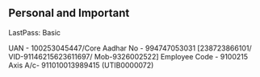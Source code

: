 ## Personal and Important

LastPass: Basic

UAN - 100253045447/Core
Aadhar No - 994747053031 [238723866101/ VID-91146215623611697/ Mob-9326002522]
Employee Code - 9100215
Axis A/c- 911010013989415 (UTIB0000072)
